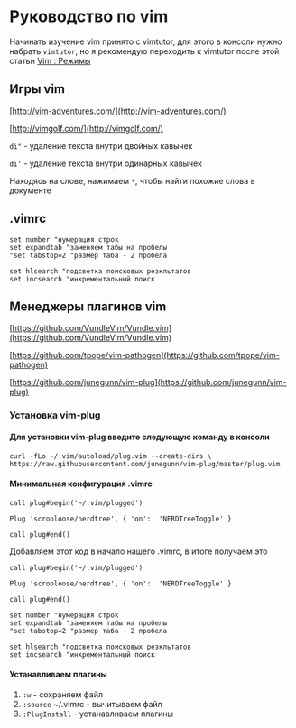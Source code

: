 # Руководство по vim

Начинать изучение vim принято с vimtutor, для этого в консоли нужно набрать `vimtutor`, но я рекомендую переходить к vimtutor после этой статьи [Vim : Режимы](http://rus-linux.net/MyLDP/BOOKS/Vim/prosto-o-vim-07.html)

## Игры vim

[http://vim-adventures.com/](http://vim-adventures.com/)

[http://vimgolf.com/](http://vimgolf.com/)

`di"` - удаление текста внутри двойных кавычек

`di'` - удаление текста внутри одинарных кавычек

Находясь на слове, нажимаем `*`, чтобы найти похожие слова в документе

## .vimrc
```
set number "нумерация строк
set expandtab "заменяем табы на пробелы
"set tabstop=2 "размер таба - 2 пробела
   
set hlsearch "подсветка поисковых резкльтатов
set incsearch "инкрементальный поиск
```
## Менеджеры плагинов vim

[https://github.com/VundleVim/Vundle.vim](https://github.com/VundleVim/Vundle.vim)

[https://github.com/tpope/vim-pathogen](https://github.com/tpope/vim-pathogen)

[https://github.com/junegunn/vim-plug](https://github.com/junegunn/vim-plug)

### Установка vim-plug

#### Для установки vim-plug введите следующую команду в консоли
```
curl -fLo ~/.vim/autoload/plug.vim --create-dirs \
https://raw.githubusercontent.com/junegunn/vim-plug/master/plug.vim
```
#### Минимальная конфигурация .vimrc
```
call plug#begin('~/.vim/plugged')

Plug 'scrooloose/nerdtree', { 'on':  'NERDTreeToggle' }

call plug#end()
```

Добавляем этот код в начало нашего .vimrc, в итоге получаем это

```
call plug#begin('~/.vim/plugged')

Plug 'scrooloose/nerdtree', { 'on':  'NERDTreeToggle' }

call plug#end()

set number "нумерация строк
set expandtab "заменяем табы на пробелы
"set tabstop=2 "размер таба - 2 пробела
   
set hlsearch "подсветка поисковых резкльтатов
set incsearch "инкрементальный поиск
```
#### Устанавливаем плагины
1. `:w` - сохраняем файл
2. `:source` ~/.vimrc - вычитываем файл
3. `:PlugInstall` - устанавливаем плагины


